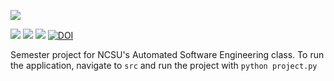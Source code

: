 <a href="https://github.com/Nikhil1912/CSC510-HW_37/main/LICENSE.md"><img src="https://img.shields.io/github/license/insamuel/CSC591-HW-LUA?style=plastic" /></a>

<p> <img src="https://img.shields.io/badge/task-ai-blueviolet"> <img 
 src="https://img.shields.io/badge/language-python-orange"> <img 
 src="https://img.shields.io/badge/purpose-learning-yellow">
 <a href="https://zenodo.org/badge/latestdoi/625308382"><img src="https://zenodo.org/badge/625308382.svg" alt="DOI"></a>

Semester project for NCSU's Automated Software Engineering class. 
To run the application, navigate to ```src``` and run the project with ```python project.py```
